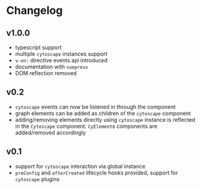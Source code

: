 # Changelog

## v1.0.0

- typescript support
- multiple `cytoscape` instances support
- `v-on:` directive events api introduced
- documentation with `vuepress`
- DOM reflection removed

## v0.2

- `cytoscape` events can now be listened in through the component
- graph elements can be added as children of the `cytoscape` component
- adding/removing elements directly using `cytoscape` instance is reflected in the `Cytoscape` component: `CyElement`s
components are added/removed accordingly

## v0.1

- support for `cytoscape` interaction via global instance
- `preConfig` and `afterCreated` lifecycle hooks provided, support for `cytoscape` plugins
